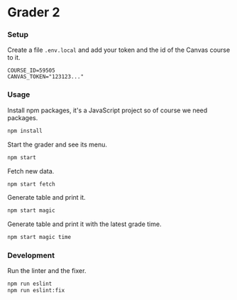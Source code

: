 # Grader 2

### Setup

Create a file `.env.local` and add your token and the id of the Canvas course to it.

```env
COURSE_ID=59505
CANVAS_TOKEN="123123..."
```



### Usage

Install npm packages, it's a JavaScript project so of course we need packages.

```bash
npm install
```

Start the grader and see its menu.

```bash
npm start
```

Fetch new data.
```bash
npm start fetch
```

Generate table and print it.
```bash
npm start magic
```

Generate table and print it with the latest grade time.
```bash
npm start magic time
```



### Development

Run the linter and the fixer.

```bash
npm run eslint
npm run eslint:fix
```
